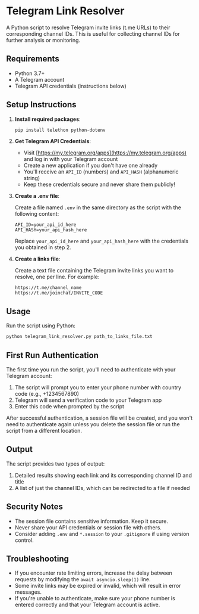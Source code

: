 # Telegram Link Resolver

A Python script to resolve Telegram invite links (t.me URLs) to their corresponding channel IDs. This is useful for collecting channel IDs for further analysis or monitoring.

## Requirements

- Python 3.7+
- A Telegram account
- Telegram API credentials (instructions below)

## Setup Instructions

1. **Install required packages**:

   ```bash
   pip install telethon python-dotenv
   ```

2. **Get Telegram API Credentials**:

   - Visit [https://my.telegram.org/apps](https://my.telegram.org/apps) and log in with your Telegram account
   - Create a new application if you don't have one already
   - You'll receive an `API_ID` (numbers) and `API_HASH` (alphanumeric string)
   - Keep these credentials secure and never share them publicly!

3. **Create a .env file**:

   Create a file named `.env` in the same directory as the script with the following content:

   ```
   API_ID=your_api_id_here
   API_HASH=your_api_hash_here
   ```

   Replace `your_api_id_here` and `your_api_hash_here` with the credentials you obtained in step 2.

4. **Create a links file**:

   Create a text file containing the Telegram invite links you want to resolve, one per line. For example:
   
   ```
   https://t.me/channel_name
   https://t.me/joinchat/INVITE_CODE
   ```

## Usage

Run the script using Python:

```bash
python telegram_link_resolver.py path_to_links_file.txt
```

## First Run Authentication

The first time you run the script, you'll need to authenticate with your Telegram account:

1. The script will prompt you to enter your phone number with country code (e.g., +1234567890)
2. Telegram will send a verification code to your Telegram app
3. Enter this code when prompted by the script

After successful authentication, a session file will be created, and you won't need to authenticate again unless you delete the session file or run the script from a different location.

## Output

The script provides two types of output:

1. Detailed results showing each link and its corresponding channel ID and title
2. A list of just the channel IDs, which can be redirected to a file if needed

## Security Notes

- The session file contains sensitive information. Keep it secure.
- Never share your API credentials or session file with others.
- Consider adding `.env` and `*.session` to your `.gitignore` if using version control.

## Troubleshooting

- If you encounter rate limiting errors, increase the delay between requests by modifying the `await asyncio.sleep(1)` line.
- Some invite links may be expired or invalid, which will result in error messages.
- If you're unable to authenticate, make sure your phone number is entered correctly and that your Telegram account is active. 
